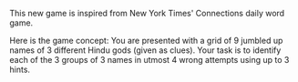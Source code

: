 This new game is inspired from New York Times' Connections daily word game.

Here is the game concept: You are presented with a grid of 9 jumbled up names of 3 different Hindu gods (given as clues). Your task is to identify each of the 3 groups of 3 names in utmost 4 wrong attempts using up to 3 hints.
